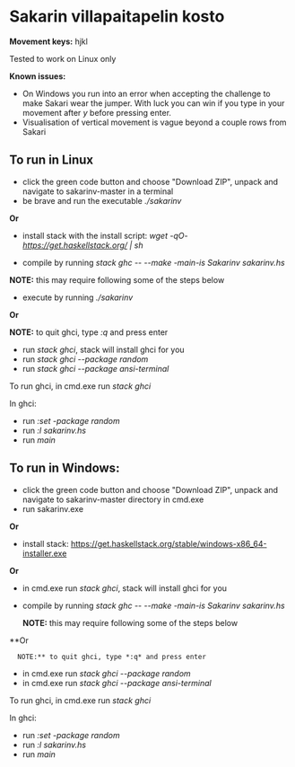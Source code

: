 # Sakarin villapaitapelin kosto

**Movement keys:** hjkl

Tested to work on Linux only

**Known issues:** 
  - On Windows you run into an error when accepting the challenge to make Sakari wear the jumper. With luck you can win if you type in your movement after *y* before pressing enter.
  - Visualisation of vertical movement is vague beyond a couple rows from Sakari

## To run in Linux

  - click the green code button and choose "Download ZIP", unpack and navigate to sakarinv-master in a terminal
  - be brave and run the executable *./sakarinv*

**Or**

  - install stack with the install script: *wget -qO- https://get.haskellstack.org/ | sh*

  - compile by running *stack ghc -- --make -main-is Sakarinv sakarinv.hs*
  
  **NOTE:** this may require following some of the steps below
      
  - execute by running *./sakarinv*
  
**Or**

  **NOTE:** to quit ghci, type *:q* and press enter
      
  - run *stack ghci*, stack will install ghci for you
  - run *stack ghci --package random*
  - run *stack ghci --package ansi-terminal*

To run ghci, in cmd.exe run *stack ghci*

  In ghci:
  
  - run *:set -package random*
  - run *:l sakarinv.hs*
  - run *main*

## To run in Windows: 

  - click the green code button and choose "Download ZIP", unpack and navigate to sakarinv-master directory in cmd.exe
  - run sakarinv.exe
  
**Or**

  - install stack: https://get.haskellstack.org/stable/windows-x86_64-installer.exe

**Or**

  - in cmd.exe run *stack ghci*, stack will install ghci for you
  - compile by running *stack ghc -- --make -main-is Sakarinv sakarinv.hs*
  
      **NOTE:** this may require following some of the steps below

**Or

      NOTE:** to quit ghci, type *:q* and press enter
  
  - in cmd.exe run *stack ghci --package random*
  - in cmd.exe run *stack ghci --package ansi-terminal*

To run ghci, in cmd.exe run *stack ghci*

  In ghci:
  
  - run *:set -package random*
  - run *:l sakarinv.hs*
  - run *main*

